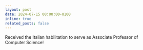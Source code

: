 ```yaml
---
layout: post
date: 2024-07-15 00:00:00-0100
inline: true
related_posts: false
---
```


Received the Italian habilitation to serve as Associate Professor of Computer Science!
